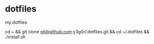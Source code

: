 # dotfiles
my dotfiles

cd ~ && git clone git@github.com:y3g0r/.dotfiles.git && cd ~/.dotfiles && ./install.sh
